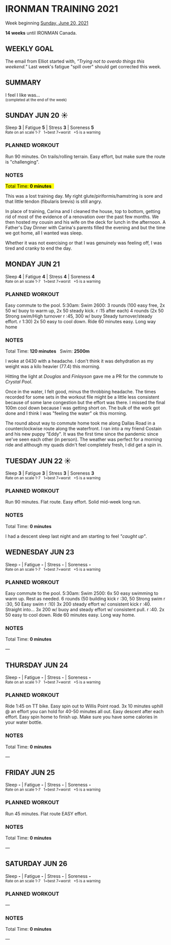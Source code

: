 # IRONMAN TRAINING 2021
Week beginning [Sunday, June 20, 2021](javascript:flick('sun');)

**14 weeks** until IRONMAN Canada.

## WEEKLY GOAL
The email from Elliot started with, _"Trying not to overdo things this weekend."_ Last week's fatigue "spill over" should get corrected this week.

## SUMMARY
I feel I like was...  
<sup>(completed at the end of the week)</sup>
<!--OVERTRAINING|ON THE EDGE|STAYING CONSISTENT|LAGGING A BIT-->

<!---->
## SUNDAY JUN 20 ☀️
Sleep **3** | Fatigue **5** | Stress **3** | Soreness **5**  
<sup>Rate on an scale 1-7 &nbsp; 1=best 7=worst &nbsp; +5 is a warning</sup>

### PLANNED WORKOUT
Run 90 minutes. On trails/rolling terrain. Easy effort, but make sure the route is "challenging".

### NOTES
<mark>Total Time: **0 minutes** &nbsp;</mark>

This was a lost training day.  My right glute/piriformis/hamstring is sore and that little tendon (fibularis brevis) is still angry.

In place of training, Carina and I cleaned the house, top to bottom, getting rid of most of the evidence of a renovation over the past few months.  We then hosted my cousin and his wife on the deck for lunch in the afternoon.  A Father's Day Dinner with Carina's parents filled the evening and but the time we got home, all I wanted was sleep.

Whether it was not exercising or that I was genuinely was feeling off, I was tired and cranky to end the day.

<!---->
## MONDAY JUN 21
Sleep **4** | Fatigue **4** | Stress **4** | Soreness **4**  
<sup>Rate on an scale 1-7 &nbsp; 1=best 7=worst &nbsp; +5 is a warning</sup>

### PLANNED WORKOUT
Easy commute to the pool. 
5:30am: Swim 2600: 
3 rounds (100 easy free, 2x 50 w/ buoy to warm up, 2x 50 steady kick. r :15 after each)
4 rounds (2x 50 Strong swim/High turnover r :45, 300 w/ buoy Steady turnover/steady effort. r 1:30)
2x 50 easy to cool down. 
Ride 60 minutes easy. Long way home

### NOTES
Total Time: **120 minutes** &nbsp; Swim: **2500m**

I woke at 0430 with a headache.  I don't think it was dehydration as my weight was a kilo heavier (77.4) this morning.

Hitting the light at _Douglas_ and _Finlayson_ gave me a PR for the commute to _Crystal Pool_.

Once in the water, I felt good, minus the throbbing headache.  The  times recorded for some sets in the workout file might be a little less consistent because of some lane congestion but the effort was there.  I missed the final 100m cool down because I was getting short on.  The bulk of the work got done and I think I was "feeling the water" ok this morning.

The round about way to commute home took me along Dallas Road in a counterclockwise route along the waterfront.  I ran into a my friend Costain and his new puppy "Eddy".  It was the first time since the pandemic since we've seen each other (in person).  The weather was perfect for a morning ride and although my quads didn't feel completely fresh, I did get a spin in.

<!---->
## TUESDAY JUN 22 ☀️
Sleep **3** | Fatigue **3** | Stress **3** | Soreness **3**  
<sup>Rate on an scale 1-7 &nbsp; 1=best 7=worst &nbsp; +5 is a warning</sup>

### PLANNED WORKOUT
Run 90 minutes. Flat route. Easy effort. 
Solid mid-week long run.

### NOTES
Total Time: **0 minutes**

I had a descent sleep last night and am starting to feel _"caught up"_.

<!---->
## WEDNESDAY JUN 23
Sleep **-** | Fatigue **-** | Stress **-** | Soreness **-**  
<sup>Rate on an scale 1-7 &nbsp; 1=best 7=worst &nbsp; +5 is a warning</sup>

### PLANNED WORKOUT
Easy commute to the pool. 
5:30am: Swim 2500: 
6x 50 easy swimming to warm up. Rest as needed. 
6 rounds (50 building kick r :30, 50 Strong swim r :30, 50 Easy swim r :10)
3x 200 steady effort w/ consistent kick r :40. Straight into...
3x 200 w/ buoy and steady effort w/ consistent pull. r :40. 
2x 50 easy to cool down. 
Ride 60 minutes easy. Long way home.

### NOTES
Total Time: **0 minutes**

&mdash; 


<!---->
## THURSDAY JUN 24
Sleep **-** | Fatigue **-** | Stress **-** | Soreness **-**  
<sup>Rate on an scale 1-7 &nbsp; 1=best 7=worst &nbsp; +5 is a warning</sup>

### PLANNED WORKOUT
Ride 1:45 on TT bike. Easy spin out to Willis Point road. 3x 10 minutes uphill @ an effort you can hold for 40-50 minutes all out. Easy descent after each effort. Easy spin home to finish up. 
Make sure you have some calories in your water bottle.

### NOTES
Total Time: **0 minutes**

&mdash; 


<!---->
## FRIDAY JUN 25
Sleep **-** | Fatigue **-** | Stress **-** | Soreness **-**  
<sup>Rate on an scale 1-7 &nbsp; 1=best 7=worst &nbsp; +5 is a warning</sup>

### PLANNED WORKOUT
Run 45 minutes. Flat route EASY effort.

### NOTES
Total Time: **0 minutes**

&mdash; 


<!---->
## SATURDAY JUN 26
Sleep **-** | Fatigue **-** | Stress **-** | Soreness **-**  
<sup>Rate on an scale 1-7 &nbsp; 1=best 7=worst &nbsp; +5 is a warning</sup>

### PLANNED WORKOUT
&mdash; 

### NOTES
Total Time: **0 minutes**

&mdash; 


<!---->